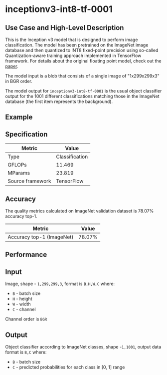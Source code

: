 # inceptionv3-int8-tf-0001

## Use Case and High-Level Description

This is the Inception v3 model that is designed to perform image classification. The model has been pretrained on the ImageNet image database and then quantized to INT8 fixed-point precision using so-called Quantization-aware training approach implemented in TensorFlow framework. For details about the original floating point model, check out the [paper](https://arxiv.org/pdf/1512.03385.pdf).

The model input is a blob that consists of a single image of "1x299x299x3" in BGR order.

The model output for `inceptionv3-int8-tf-0001` is the usual object classifier output for the 1001 different classifications matching those in the ImageNet database (the first item represents the background).

## Example

## Specification

| Metric            | Value         |
|-------------------|---------------|
| Type              | Classification|
| GFLOPs            | 11.469        |
| MParams           | 23.819        |
| Source framework  | TensorFlow    |

## Accuracy

The quality metrics calculated on ImageNet validation dataset is 78.07% accuracy top-1.

| Metric                    | Value         |
|---------------------------|---------------|
| Accuracy top-1 (ImageNet) |        78.07% |

## Performance

## Input

Image, shape - `1,299,299,3`, format is `B,H,W,C` where:

- `B` - batch size
- `H` - height
- `W` - width
- `C` - channel

Channel order is `BGR`

## Output

Object classifier according to ImageNet classes, shape -`1,1001`, output data format is `B,C` where:

- `B` - batch size
- `C` - predicted probabilities for each class in  [0, 1] range

